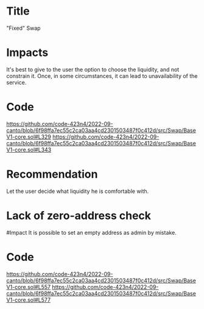 # Title
"Fixed" Swap

# Impacts
It's best to give to the user the option to choose the liquidity, and not constrain it. Once, in some circumstances, it can lead to unavailability of the service.

# Code
https://github.com/code-423n4/2022-09-canto/blob/6f98ffa7ec55c2ca03aa4cd2301503487f0c412d/src/Swap/BaseV1-core.sol#L329
https://github.com/code-423n4/2022-09-canto/blob/6f98ffa7ec55c2ca03aa4cd2301503487f0c412d/src/Swap/BaseV1-core.sol#L343

# Recommendation
Let the user decide what liquidity he is comfortable with.

# Lack of zero-address check

#Impact
It is possible to set an empty address as admin by mistake.

# Code
https://github.com/code-423n4/2022-09-canto/blob/6f98ffa7ec55c2ca03aa4cd2301503487f0c412d/src/Swap/BaseV1-core.sol#L557
https://github.com/code-423n4/2022-09-canto/blob/6f98ffa7ec55c2ca03aa4cd2301503487f0c412d/src/Swap/BaseV1-core.sol#L577
